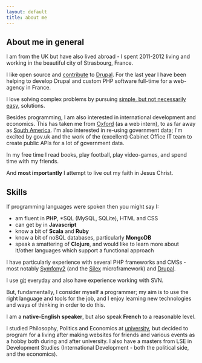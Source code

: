 ```yaml
---
layout: default
title: about me
---
```


About me in general
-------------------

I am from the UK but have also lived abroad - I spent 2011-2012 living and working in the beautiful city of Strasbourg, France.

I like open source and [contribute](http://drupal.org/user/427352) to [Drupal](http://www.drupal.org). For the last year I have been helping to develop Drupal and custom PHP software full-time for a  web-agency in France.

I love solving complex problems by pursuing [simple, but not necessarily easy](http://www.infoq.com/presentations/Simple-Made-Easy), solutions.

Besides programming, I am also interested in international development and economics. This has taken me from [Oxford](http://www.oxfam.org/) (as a web intern), to as far away as [South America](http://www.latinlink.org/). I'm also interested in re-using government data; I'm excited by gov.uk and the work of the (excellent) Cabinet Office IT team to create public APIs for a lot of government data.

In my free time I read books, play football, play video-games, and spend time with my friends.

And **most importantly** I attempt to live out my faith in Jesus Christ.

Skills
------

If programming languages were spoken then you might say I:

- am fluent in **PHP**, \*SQL (MySQL, SQLite), HTML and CSS
- can get by in **Javascript**
- know a bit of **Scala** and **Ruby**
- know a bit of noSQL databases, particularly **MongoDB**
- speak a smattering of **Clojure**, and would like to learn more about it/other languages which support a functional approach

I have particularly experience with several PHP frameworks and CMSs - most notably [Symfony2](http://symfony.com/) (and the [Silex](http://silex.sensiolabs.org/) microframework) and [Drupal](http://www.drupal.org).

I use [git](http://github.com/nicl) everyday and also have experience working with SVN.

But, fundamentally, I consider myself a programmer; my aim is to use the right language and tools for the job, and I enjoy learning new technologies and ways of thinking in order to do this.

I am a **native-English speaker**, but also speak **French** to a reasonable level.

I studied Philosophy, Politics and Economics at [university](http://www.ox.ac.uk), but decided to program for a living after making websites for friends and various events as a hobby both during and after university. I also have a masters from LSE in Development Studies (International Development - both the political side, and the economics).